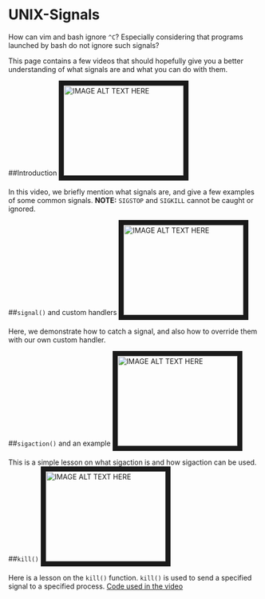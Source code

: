 UNIX-Signals
============

How can vim and bash ignore `^C`? Especially considering that programs launched by bash do not ignore such signals?

This page contains a few videos that should hopefully give you a better understanding of what signals are and what you can do with them.

##Introduction
<a href="http://www.youtube.com/watch?feature=player_embedded&v=LgNg_fyk8-c" target="_blank"><img src="http://img.youtube.com/vi/LgNg_fyk8-c/0.jpg" 
alt="IMAGE ALT TEXT HERE" width="240" height="180" border="10" /></a>

In this video, we briefly mention what signals are, and give a few examples of some common signals.
**NOTE:** `SIGSTOP` and `SIGKILL` cannot be caught or ignored.

##`signal()` and custom handlers
<a href="http://www.youtube.com/watch?feature=player_embedded&v=mzdCf0zCmrg" target="_blank"><img src="http://img.youtube.com/vi/mzdCf0zCmrg/0.jpg" 
alt="IMAGE ALT TEXT HERE" width="240" height="180" border="10" /></a>

Here, we demonstrate how to catch a signal, and also how to override them with our own custom handler.

##`sigaction()` and an example
<a href="http://www.youtube.com/watch?feature=player_embedded&v=ahRBRGVTi5w" target="_blank"><img src="http://img.youtube.com/vi/ahRBRGVTi5w/0.jpg" 
alt="IMAGE ALT TEXT HERE" width="240" height="180" border="10" /></a>

This is a simple lesson on what sigaction is and how sigaction can be used.
##`kill()`
<a href="http://www.youtube.com/watch?feature=player_embedded&v=O3UZqUTB5-w" target="_blank"><img src="http://img.youtube.com/vi/O3UZqUTB5-w/0.jpg" 
alt="IMAGE ALT TEXT HERE" width="240" height="180" border="10" /></a>

Here is a lesson on the `kill()` function. `kill()` is used to send a specified signal to a specified process.
[Code used in the video](http://pastebin.com/dq546zkG)
